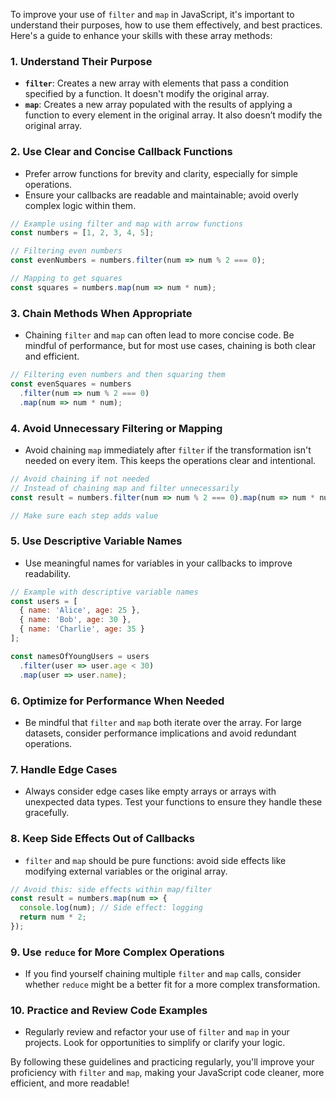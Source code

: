To improve your use of `filter` and `map` in JavaScript, it's important to understand their purposes, how to use them effectively, and best practices. Here's a guide to enhance your skills with these array methods:

### 1. **Understand Their Purpose**
   - **`filter`**: Creates a new array with elements that pass a condition specified by a function. It doesn't modify the original array.
   - **`map`**: Creates a new array populated with the results of applying a function to every element in the original array. It also doesn’t modify the original array.

### 2. **Use Clear and Concise Callback Functions**
   - Prefer arrow functions for brevity and clarity, especially for simple operations.
   - Ensure your callbacks are readable and maintainable; avoid overly complex logic within them.

   ```javascript
   // Example using filter and map with arrow functions
   const numbers = [1, 2, 3, 4, 5];
   
   // Filtering even numbers
   const evenNumbers = numbers.filter(num => num % 2 === 0);
   
   // Mapping to get squares
   const squares = numbers.map(num => num * num);
   ```

### 3. **Chain Methods When Appropriate**
   - Chaining `filter` and `map` can often lead to more concise code. Be mindful of performance, but for most use cases, chaining is both clear and efficient.

   ```javascript
   // Filtering even numbers and then squaring them
   const evenSquares = numbers
     .filter(num => num % 2 === 0)
     .map(num => num * num);
   ```

### 4. **Avoid Unnecessary Filtering or Mapping**
   - Avoid chaining `map` immediately after `filter` if the transformation isn't needed on every item. This keeps the operations clear and intentional.

   ```javascript
   // Avoid chaining if not needed
   // Instead of chaining map and filter unnecessarily
   const result = numbers.filter(num => num % 2 === 0).map(num => num * num);

   // Make sure each step adds value
   ```

### 5. **Use Descriptive Variable Names**
   - Use meaningful names for variables in your callbacks to improve readability.

   ```javascript
   // Example with descriptive variable names
   const users = [
     { name: 'Alice', age: 25 },
     { name: 'Bob', age: 30 },
     { name: 'Charlie', age: 35 }
   ];
   
   const namesOfYoungUsers = users
     .filter(user => user.age < 30)
     .map(user => user.name);
   ```

### 6. **Optimize for Performance When Needed**
   - Be mindful that `filter` and `map` both iterate over the array. For large datasets, consider performance implications and avoid redundant operations.

### 7. **Handle Edge Cases**
   - Always consider edge cases like empty arrays or arrays with unexpected data types. Test your functions to ensure they handle these gracefully.

### 8. **Keep Side Effects Out of Callbacks**
   - `filter` and `map` should be pure functions: avoid side effects like modifying external variables or the original array.

   ```javascript
   // Avoid this: side effects within map/filter
   const result = numbers.map(num => {
     console.log(num); // Side effect: logging
     return num * 2;
   });
   ```

### 9. **Use `reduce` for More Complex Operations**
   - If you find yourself chaining multiple `filter` and `map` calls, consider whether `reduce` might be a better fit for a more complex transformation.

### 10. **Practice and Review Code Examples**
   - Regularly review and refactor your use of `filter` and `map` in your projects. Look for opportunities to simplify or clarify your logic.

By following these guidelines and practicing regularly, you'll improve your proficiency with `filter` and `map`, making your JavaScript code cleaner, more efficient, and more readable!